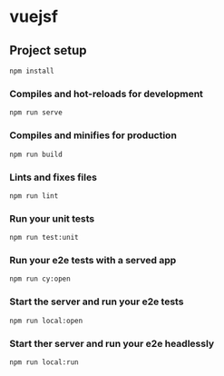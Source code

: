 # vuejsf

## Project setup
```
npm install
```

### Compiles and hot-reloads for development
```
npm run serve
```

### Compiles and minifies for production
```
npm run build
```
### Lints and fixes files
```
npm run lint
```

### Run your unit tests
```
npm run test:unit
```

### Run your e2e tests with a served app
```
npm run cy:open

```
### Start the server and run your e2e tests
```
npm run local:open
```
### Start ther server and run your e2e headlessly
```
npm run local:run
```


